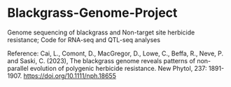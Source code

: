# Blackgrass-Genome-Project
Genome sequencing of blackgrass and Non-target site herbicide resistance;
Code for RNA-seq and QTL-seq analyses

Reference: Cai, L., Comont, D., MacGregor, D., Lowe, C., Beffa, R., Neve, P. and Saski, C. (2023), The blackgrass genome reveals patterns of non-parallel evolution of polygenic herbicide resistance. New Phytol, 237: 1891-1907. https://doi.org/10.1111/nph.18655
